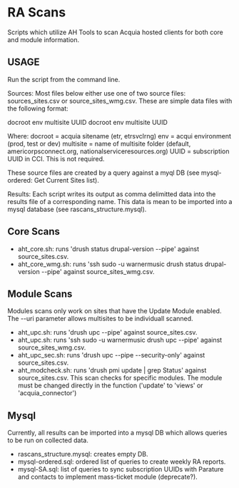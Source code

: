 RA Scans
===================

Scripts which utilize AH Tools to scan Acquia hosted clients for both core and module information.

USAGE
-----------
Run the script from the command line.

Sources:
Most files below either use one of two source files: sources_sites.csv or source_sites_wmg.csv.  These are simple data files with the following format:

docroot env multisite UUID
docroot env multisite UUID

Where:
docroot = acquia sitename (etr, etrsvclrng)
env = acqui environment (prod, test or dev)
multisite = name of multisite folder (default, americorpsconnect.org, nationalserviceresources.org)
UUID = subscription UUID in CCI.  This is not required.

These source files are created by a query against a myql DB (see mysql-ordered: Get Current Sites list).

Results:
Each script writes its output as comma delimitted data into the results file of a corresponding name.  This data is mean to be imported into a mysql database (see rascans_structure.mysql).

Core Scans
-----------
* aht_core.sh: runs 'drush status drupal-version --pipe' against source_sites.csv.
* aht_core_wmg.sh: runs 'ssh sudo -u warnermusic drush status drupal-version --pipe' against source_sites_wmg.csv.

Module Scans
-----------
Modules scans only work on sites that have the Update Module enabled.  The --uri parameter allows multisites to be individuall scanned.

* aht_upc.sh: runs 'drush upc --pipe' against source_sites.csv.
* aht_upc.sh: runs 'ssh sudo -u warnermusic  drush upc --pipe' against source_sites_wmg.csv.
* aht_upc_sec.sh: runs 'drush upc --pipe  --security-only' against source_sites.csv.
* aht_modcheck.sh: runs 'drush pmi update | grep Status' against source_sites.csv.  This scan checks for specific modules.  The module must be changed directly in the function ('update' to 'views' or 'acquia_connector')

Mysql
-----------
Currently, all results can be imported into a mysql DB which allows queries to be run on collected data.
* rascans_structure.mysql: creates empty DB.
* mysql-ordered.sql: ordered list of queries to create weekly RA reports.
* mysql-SA.sql: list of queries to sync subscription UUIDs with Parature and contacts to implement mass-ticket module (deprecate?).
